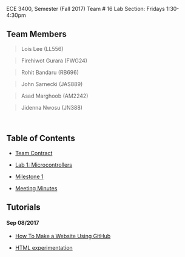 ECE 3400, Semester (Fall 2017) Team # 16
Lab Section: Fridays 1:30-4:30pm

## Team Members  
  > Lois Lee          (LL556)
  
  > Firehiwot Gurara  (FWG24)
  
  > Rohit Bandaru     (RB696)
  
  > John Sarnecki     (JAS889)
  
  > Asad Marghoob     (AM2242)
  
  > Jidenna Nwosu     (JN388)
  
  
## Table of Contents
  
 * [Team Contract](./TeamContract.md)
 
 * [Lab 1: Microcontrollers](./docs/lab1/lab1.md)
 
 * [Milestone 1](./docs/milestones/1.md)
 
 * [Meeting Minutes](./MeetingMinutes.md)
 
 
## Tutorials

  #### Sep 08/2017
 
 * [How To Make a Website Using GitHub](./docs/tutorials/GitHubTUTORIAL1.pdf)
 
 * [HTML experimentation](./h/exp.html)
 

